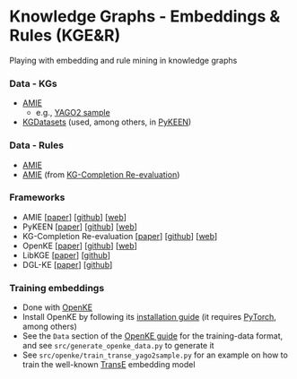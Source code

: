 #  Knowledge Graphs - Embeddings & Rules (KGE&R)
Playing with embedding and rule mining in knowledge graphs

### Data - KGs
* [AMIE](https://www.mpi-inf.mpg.de/departments/databases-and-information-systems/research/yago-naga/amie/)
    * e.g., [YAGO2 sample](http://resources.mpi-inf.mpg.de/yago-naga/amie/data/yago2_sample/yago2core.10kseedsSample.compressed.notypes.tsv)
* [KGDatasets](https://github.com/ZhenfengLei/KGDatasets) (used, among others, in [PyKEEN](https://github.com/pykeen/pykeen))

### Data - Rules
* [AMIE](https://www.mpi-inf.mpg.de/departments/databases-and-information-systems/research/yago-naga/amie/)
* [AMIE](https://github.com/idirlab/kgcompletion/blob/master/AMIE/AMIEs-rules.zip) (from [KG-Completion Re-evaluation](https://github.com/idirlab/kgcompletion))

### Frameworks
* AMIE [[paper](http://resources.mpi-inf.mpg.de/yago-naga/amie/amie.pdf)] [[github](https://github.com/lajus/amie)] [[web](https://www.mpi-inf.mpg.de/departments/databases-and-information-systems/research/yago-naga/amie/)]
* PyKEEN [[paper](https://arxiv.org/abs/2006.13365)] [[github](https://github.com/pykeen/pykeen)] [[web](https://pykeen.readthedocs.io/en/latest/index.html)]
* KG-Completion Re-evaluation [[paper](https://arxiv.org/abs/2003.08001)] [[github](https://github.com/idirlab/kgcompletion)] [[web](https://medium.com/@fakrami/re-evaluation-of-knowledge-graph-completion-methods-7dfe2e981a77)]
* OpenKE [[paper](https://www.aclweb.org/anthology/D18-2024/)] [[github](https://github.com/thunlp/OpenKE)] [[web](http://openke.thunlp.org/)]
* LibKGE [[paper](https://www.aclweb.org/anthology/2020.emnlp-demos.22/)] [[github](https://github.com/uma-pi1/kge)]
* DGL-KE [[paper](https://arxiv.org/abs/2004.08532)] [[github](https://github.com/awslabs/dgl-ke)]

### Training embeddings
* Done with [OpenKE](http://openke.thunlp.org)
* Install OpenKE by following its [installation guide](https://github.com/thunlp/OpenKE) (it requires [PyTorch](https://pytorch.org/), among others)
* See the `Data` section of the [OpenKE guide](https://github.com/thunlp/OpenKE) for the training-data format, and see `src/generate_openke_data.py` to generate it
* See `src/openke/train_transe_yago2sample.py` for an example on how to train the well-known [TransE](https://proceedings.neurips.cc/paper/2013/file/1cecc7a77928ca8133fa24680a88d2f9-Paper.pdf) embedding model
